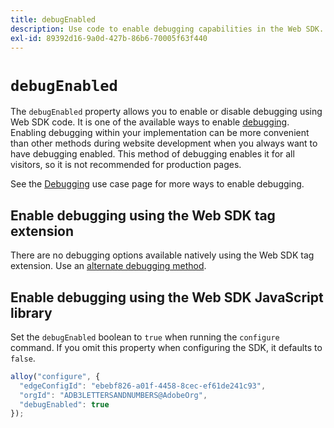 ```yaml
---
title: debugEnabled
description: Use code to enable debugging capabilities in the Web SDK.
exl-id: 89392d16-9a0d-427b-86b6-70005f63f440
---
```

# `debugEnabled`

The `debugEnabled` property allows you to enable or disable debugging using Web SDK code. It is one of the available ways to enable [debugging](../../use-cases/debugging.md). Enabling debugging within your implementation can be more convenient than other methods during website development when you always want to have debugging enabled. This method of debugging enables it for all visitors, so it is not recommended for production pages.

See the [Debugging](../../use-cases/debugging.md) use case page for more ways to enable debugging.

## Enable debugging using the Web SDK tag extension

There are no debugging options available natively using the Web SDK tag extension. Use an [alternate debugging method](../../use-cases/debugging.md).

## Enable debugging using the Web SDK JavaScript library

Set the `debugEnabled` boolean to `true` when running the `configure` command. If you omit this property when configuring the SDK, it defaults to `false`.

```js
alloy("configure", {
  "edgeConfigId": "ebebf826-a01f-4458-8cec-ef61de241c93",
  "orgId": "ADB3LETTERSANDNUMBERS@AdobeOrg",
  "debugEnabled": true
});
```
